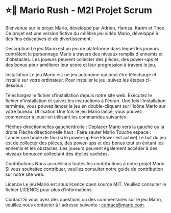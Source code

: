 # ⭐🍄 Mario Rush - M2I Projet Scrum

Bienvenue sur le projet Mario, développé par Adrien, Hamza, Karim et Theo. Ce projet est une version fictive du célèbre jeu vidéo Mario, développé à des fins éducatives et de divertissement.

Description
Le jeu Mario est un jeu de plateforme dans lequel les joueurs contrôlent le personnage Mario à travers des niveaux remplis d'ennemis et d'obstacles. Les joueurs peuvent collecter des pièces, des power-ups et des bonus pour améliorer leur score et leur progression à travers le jeu.

Installation
Le jeu Mario est un jeu autonome qui peut être téléchargé et installé sur votre ordinateur. Pour installer le jeu, suivez les étapes ci-dessous :

Téléchargez le fichier d'installation depuis notre site web.
Exécutez le fichier d'installation et suivez les instructions à l'écran.
Une fois l'installation terminée, vous pouvez lancer le jeu en double-cliquant sur l'icône Mario sur votre bureau.
Utilisation
Une fois le jeu Mario lancé, vous pouvez commencer à jouer en utilisant les commandes suivantes :

Flèches directionnelles gauche/droite : Déplacer Mario vers la gauche ou la droite
Flèche directionnelle haut : Faire sauter Mario
Touche espace : Lancer une boule de feu (si le power-up Fire Flower est activé)
Le but du jeu est de collecter des pièces, des power-ups et des bonus tout en évitant les ennemis et les obstacles. Les joueurs peuvent également accéder à des niveaux bonus en collectant des étoiles cachées.

Contributions
Nous accueillons toutes les contributions à notre projet Mario. Si vous souhaitez contribuer, veuillez consulter notre guide de contribution sur notre site web.

Licence
Le jeu Mario est sous licence open source MIT. Veuillez consulter le fichier LICENCE pour plus d'informations.

Contact
Si vous avez des questions ou des commentaires sur le jeu Mario, veuillez nous contacter à l'adresse suivante : contact@mario.com.

